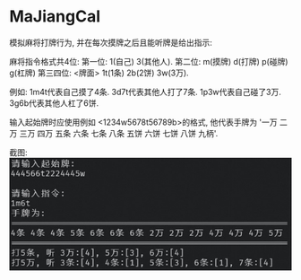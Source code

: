 # MaJiangCal

模拟麻将打牌行为, 并在每次摸牌之后且能听牌是给出指示:

麻将指令格式共4位:
  第一位: 1(自己) 3(其他人).
  第二位: m(摸牌) d(打牌) p(碰牌) g(杠牌)
  第三四位: <牌面> 1t(1条) 2b(2饼) 3w(3万).
  
例如:
1m4t代表自己摸了4条.
3d7t代表其他人打了7条.
1p3w代表自己碰了3万.
3g6b代表其他人杠了6饼.

输入起始牌时应使用例如
<1234w5678t56789b>的格式,
他代表手牌为 '一万 二万 三万 四万 五条 六条 七条 八条 五饼 六饼 七饼 八饼 九柄'.

截图:
![image](public/image/MaJiangCal.png)
